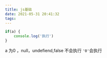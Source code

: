 ```yaml
---
title: js基础
date: 2021-05-31 20:41:32
tags:
---
```

```js
if(a) {
    console.log('执行')
}
```
a 为0 ，null，undefiend,false 不会执行 `'0'`会执行
